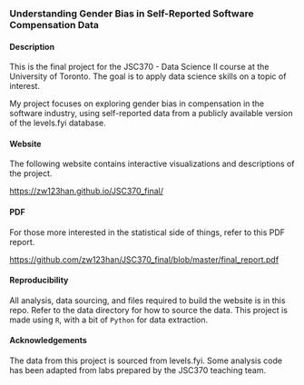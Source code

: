 ### Understanding Gender Bias in Self-Reported Software Compensation Data

#### Description
This is the final project for the JSC370 - Data Science II course at the University of Toronto. The goal is to apply data science skills on a topic of interest. 

My project focuses on exploring gender bias in compensation in the software industry, using self-reported data from a publicly available version of the levels.fyi database.

#### Website
The following website contains interactive visualizations and descriptions of the project.

https://zw123han.github.io/JSC370_final/

#### PDF
For those more interested in the statistical side of things, refer to this PDF report.

https://github.com/zw123han/JSC370_final/blob/master/final_report.pdf

#### Reproducibility
All analysis, data sourcing, and files required to build the website is in this repo. Refer to the data directory for how to source the data. This project is made using `R`, with a bit of `Python` for data extraction.

#### Acknowledgements
The data from this project is sourced from levels.fyi. Some analysis code has been adapted from labs prepared by the JSC370 teaching team.
